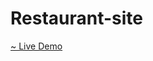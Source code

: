 # Restaurant-site



<a href="https://fuadpro.github.io/Restaurant-site/index.htm"> ~ Live Demo</a>
